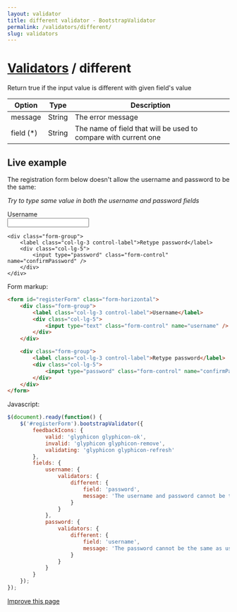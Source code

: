 ```yaml
---
layout: validator
title: different validator - BootstrapValidator
permalink: /validators/different/
slug: validators
---
```


# <a href="/validators/">Validators</a> / different

Return true if the input value is different with given field's value

Option    | Type   | Description
----------|--------|------------
message   | String | The error message
field (*) | String | The name of field that will be used to compare with current one

## Live example

The registration form below doesn't allow the username and password to be the same:

_Try to type same value in both the username and password fields_

<form id="registerForm" class="form-horizontal">
    <div class="form-group">
        <label class="col-lg-3 control-label">Username</label>
        <div class="col-lg-5">
            <input type="text" class="form-control" name="username" />
        </div>
    </div>

    <div class="form-group">
        <label class="col-lg-3 control-label">Retype password</label>
        <div class="col-lg-5">
            <input type="password" class="form-control" name="confirmPassword" />
        </div>
    </div>
</form>

Form markup:

```html
<form id="registerForm" class="form-horizontal">
    <div class="form-group">
        <label class="col-lg-3 control-label">Username</label>
        <div class="col-lg-5">
            <input type="text" class="form-control" name="username" />
        </div>
    </div>

    <div class="form-group">
        <label class="col-lg-3 control-label">Retype password</label>
        <div class="col-lg-5">
            <input type="password" class="form-control" name="confirmPassword" />
        </div>
    </div>
</form>
```

Javascript:

```javascript
$(document).ready(function() {
    $('#registerForm').bootstrapValidator({
        feedbackIcons: {
            valid: 'glyphicon glyphicon-ok',
            invalid: 'glyphicon glyphicon-remove',
            validating: 'glyphicon glyphicon-refresh'
        },
        fields: {
            username: {
                validators: {
                    different: {
                        field: 'password',
                        message: 'The username and password cannot be the same as each other'
                    }
                }
            },
            password: {
                validators: {
                    different: {
                        field: 'username',
                        message: 'The password cannot be the same as username'
                    }
                }
            }
        }
    });
});
```

<a href="https://github.com/nghuuphuoc/bootstrapvalidator/edit/gh-pages/validators/different.md" class="btn btn-info">Improve this page</a>

<script>
$(document).ready(function() {
    $('#registerForm').bootstrapValidator({
        feedbackIcons: {
            valid: 'glyphicon glyphicon-ok',
            invalid: 'glyphicon glyphicon-remove',
            validating: 'glyphicon glyphicon-refresh'
        },
        fields: {
            username: {
                validators: {
                    different: {
                        field: 'password',
                        message: 'The username and password cannot be the same as each other'
                    }
                }
            },
            password: {
                validators: {
                    different: {
                        field: 'username',
                        message: 'The password cannot be the same as username'
                    }
                }
            }
        }
    });
});
</script>